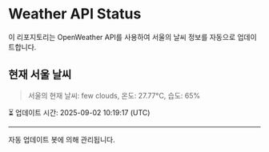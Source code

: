 
# Weather API Status

이 리포지토리는 OpenWeather API를 사용하여 서울의 날씨 정보를 자동으로 업데이트합니다.

## 현재 서울 날씨
> 서울의 현재 날씨: few clouds, 온도: 27.77°C, 습도: 65%

⏳ 업데이트 시간: 2025-09-02 10:19:17 (UTC)

---
자동 업데이트 봇에 의해 관리됩니다.
